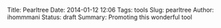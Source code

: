 Title: Pearltree
Date: 2014-01-12 12:06
Tags: tools
Slug: pearltree
Author: ihommmani
Status: draft
Summary: Promoting this wonderful tool




